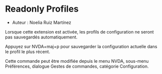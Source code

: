 # Readonly Profiles

* Auteur : Noelia Ruiz Martínez

Lorsque cette extension est activée, les profils de configuration ne seront
pas sauvegardés automatiquement.

Appuyez sur NVDA+maj+p pour sauvegarder la configuration actuelle dans le
profil le plus récent.

Cette commande peut être modifiée depuis le menu NVDA, sous-menu
Préférences, dialogue Gestes de commandes, catégorie Configuration.
